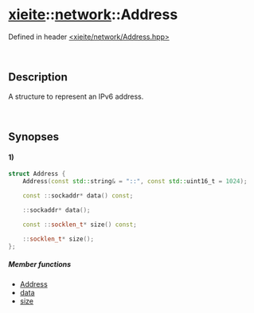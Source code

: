# [xieite](../xieite.md)\:\:[network](../network.md)\:\:Address
Defined in header [<xieite/network/Address.hpp>](../../include/xieite/network/Address.hpp)

&nbsp;

## Description
A structure to represent an IPv6 address.

&nbsp;

## Synopses
#### 1)
```cpp
struct Address {
    Address(const std::string& = "::", const std::uint16_t = 1024);

    const ::sockaddr* data() const;

    ::sockaddr* data();

    const ::socklen_t* size() const;

    ::socklen_t* size();
};
```
##### Member functions
- [Address](./Address/1/operators/constructor.md)
- [data](./Address/1/data.md)
- [size](./Address/1/size.md)
